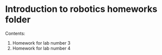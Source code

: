 # Introduction to robotics homeworks folder

Contents:
  1. Homework for lab number 3
  2. Homework for lab number 4
